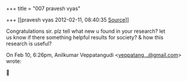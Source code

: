 +++
title = "007 pravesh vyas"

+++
[[pravesh vyas	2012-02-11, 08:40:35 [Source](https://groups.google.com/g/bvparishat/c/8ZPI0eF0CI4)]]



Congratulations sir. plz tell what new u found in your research? let  
us know if there something helpful results for society? & how this  
research is useful?  
  
On Feb 10, 6:26pm, Anilkumar Veppatangudi \<[veppatang...@gmail.com]()\>  
wrote:  



